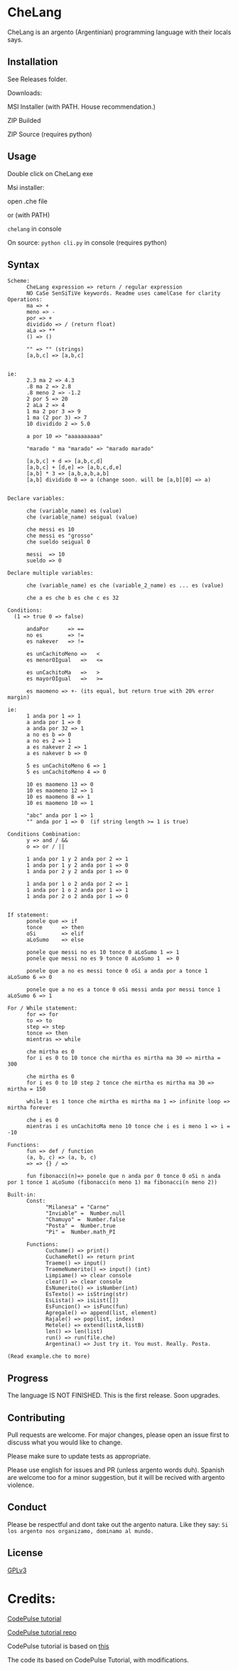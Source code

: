 # CheLang

CheLang is an argento (Argentinian) programming language with their locals says.

## Installation

See Releases folder.

Downloads:

MSI Installer (with PATH. House recommendation.)

ZIP Builded

ZIP Source (requires python)

## Usage

Double click on CheLang exe

Msi installer:

open .che file

or (with PATH)

`chelang` in console


On source:
`python cli.py` in console (requires python)

## Syntax
```
Scheme:
      CheLang expression => return / regular expression
      NO CaSe SenSiTiVe keywords. Readme uses camelCase for clarity
Operations:
      ma => +
      meno => -
      por => +
      dividido => / (return float)
      aLa => **
      () => ()

      "" => "" (strings)
      [a,b,c] => [a,b,c]


ie:
      2.3 ma 2 => 4.3
      .8 ma 2 => 2.8
      .8 meno 2 => -1.2
      2 por 5 => 20
      2 aLa 2 => 4
      1 ma 2 por 3 => 9
      1 ma (2 por 3) => 7
      10 dividido 2 => 5.0

      a por 10 => "aaaaaaaaaa"

      "marado " ma "marado" => "marado marado"

      [a,b,c] + d => [a,b,c,d]
      [a,b,c] + [d,e] => [a,b,c,d,e]
      [a,b] * 3 => [a,b,a,b,a,b]
      [a,b] dividido 0 => a (change soon. will be [a,b][0] => a)


Declare variables:

      che (variable_name) es (value)
      che (variable_name) seigual (value)

      che messi es 10
      che messi es "grosso"
      che sueldo seigual 0

      messi  => 10
      sueldo => 0

Declare multiple variables:

      che (variable_name) es che (variable_2_name) es ... es (value)

      che a es che b es che c es 32

Conditions:
  (1 => true 0 => false)

      andaPor      => ==
      no es        => !=
      es nakever   => !=

      es unCachitoMeno =>   <
      es menorOIgual   =>   <=

      es unCachitoMa   =>   >
      es mayorOIgual   =>   >=

      es maomeno => +- (its equal, but return true with 20% error margin)

ie:
      1 anda por 1 => 1
      a anda por 1 => 0
      a anda por 32 => 1
      a no es b => 0
      a no es 2 => 1
      a es nakever 2 => 1
      a es nakever b => 0

      5 es unCachitoMeno 6 => 1
      5 es unCachitoMeno 4 => 0

      10 es maomeno 13 => 0
      10 es maomeno 12 => 1
      10 es maomeno 8 => 1
      10 es maomeno 10 => 1

      "abc" anda por 1 => 1
      "" anda por 1 => 0  (if string length >= 1 is true)

Conditions Combination:
      y => and / &&
      o => or / ||

      1 anda por 1 y 2 anda por 2 => 1
      1 anda por 1 y 2 anda por 1 => 0
      1 anda por 2 y 2 anda por 1 => 0

      1 anda por 1 o 2 anda por 2 => 1
      1 anda por 1 o 2 anda por 1 => 1
      1 anda por 2 o 2 anda por 1 => 0


If statement:
      ponele que => if
      tonce      => then
      oSi        => elif
      aLoSumo    => else

      ponele que messi no es 10 tonce 0 aLoSumo 1 => 1
      ponele que messi no es 9 tonce 0 aLoSumo 1  => 0

      ponele que a no es messi tonce 0 oSi a anda por a tonce 1 aLoSumo 6 => 0

      ponele que a no es a tonce 0 oSi messi anda por messi tonce 1 aLoSumo 6 => 1

For / While statement:
      for => for
      to => to
      step => step
      tonce => then
      mientras => while

      che mirtha es 0
      for i es 0 to 10 tonce che mirtha es mirtha ma 30 => mirtha = 300

      che mirtha es 0
      for i es 0 to 10 step 2 tonce che mirtha es mirtha ma 30 => mirtha = 150

      while 1 es 1 tonce che mirtha es mirtha ma 1 => infinite loop => mirtha forever
      
      che i es 0
      mientras i es unCachitoMa meno 10 tonce che i es i meno 1 => i = -10

Functions:
      fun => def / function
      (a, b, c) => (a, b, c)
      => => {} / =>

      fun fibonacci(n)=> ponele que n anda por 0 tonce 0 oSi n anda por 1 tonce 1 aLoSumo (fibonacci(n meno 1) ma fibonacci(n meno 2))

Built-in:
      Const:
            "Milanesa" = "Carne"
            "Inviable" =  Number.null
            "Chamuyo" =  Number.false
            "Posta" =  Number.true
            "Pi" =  Number.math_PI

      Functions:
            Cuchame() => print()
            CuchameRet() => return print
            Traeme() => input()
            TraemeNumerito() => input() (int)
            Limpiame() => clear console
            clear() => clear console
            EsNumerito() => isNumber(int)
            EsTexto() => isString(str)
            EsLista() => isList([])
            EsFuncion() => isFunc(fun)
            Agregale() => append(list, element)
            Rajale() => pop(list, index)
            Metele() => extend(listA,listB)
            len() => len(list)
            run() => run(file.che)
            Argentina() => Just try it. You must. Really. Posta.

(Read example.che to more)
```


## Progress

The language IS NOT FINISHED. This is the first release. Soon upgrades.


## Contributing
Pull requests are welcome. For major changes, please open an issue first to discuss what you would like to change.

Please make sure to update tests as appropriate.

Please use english for issues and PR (unless argento words duh). Spanish are welcome too for a minor suggestion, but it will be recived with argento violence.

## Conduct

Please be respectful and dont take out the argento natura. Like they say: ```Si los argento nos organizamo, dominamo al mundo.``` 

## License
[GPLv3](https://www.gnu.org/licenses/gpl-3.0.html)

# Credits:

 [CodePulse tutorial](https://www.youtube.com/playlist?list=PLZQftyCk7_SdoVexSmwy_tBgs7P0b97yD)

   [CodePulse tutorial repo](https://github.com/davidcallanan/py-myopl-code)
    
CodePulse tutorial is based on [this](https://ruslanspivak.com/lsbasi-part1/)

The code its based on CodePulse Tutorial, with modifications.

